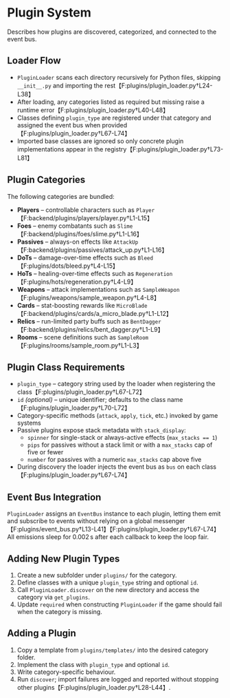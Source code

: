 # Plugin System

Describes how plugins are discovered, categorized, and connected to the event bus.

## Loader Flow
- `PluginLoader` scans each directory recursively for Python files, skipping `__init__.py` and importing the rest【F:plugins/plugin_loader.py†L24-L38】
- After loading, any categories listed as required but missing raise a runtime error【F:plugins/plugin_loader.py†L40-L48】
- Classes defining `plugin_type` are registered under that category and assigned the event bus when provided【F:plugins/plugin_loader.py†L67-L74】
- Imported base classes are ignored so only concrete plugin implementations appear in the registry【F:plugins/plugin_loader.py†L73-L81】

## Plugin Categories
The following categories are bundled:

- **Players** – controllable characters such as `Player`【F:backend/plugins/players/player.py†L1-L15】
- **Foes** – enemy combatants such as `Slime`【F:backend/plugins/foes/slime.py†L1-L16】
- **Passives** – always-on effects like `AttackUp`【F:backend/plugins/passives/attack_up.py†L1-L16】
- **DoTs** – damage-over-time effects such as `Bleed`【F:plugins/dots/bleed.py†L4-L15】
- **HoTs** – healing-over-time effects such as `Regeneration`【F:plugins/hots/regeneration.py†L4-L9】
- **Weapons** – attack implementations such as `SampleWeapon`【F:plugins/weapons/sample_weapon.py†L4-L8】
- **Cards** – stat-boosting rewards like `MicroBlade`【F:backend/plugins/cards/a_micro_blade.py†L1-L12】
- **Relics** – run-limited party buffs such as `BentDagger`【F:backend/plugins/relics/bent_dagger.py†L1-L9】
- **Rooms** – scene definitions such as `SampleRoom`【F:plugins/rooms/sample_room.py†L1-L3】

## Plugin Class Requirements
- `plugin_type` – category string used by the loader when registering the class【F:plugins/plugin_loader.py†L67-L72】
- `id` *(optional)* – unique identifier; defaults to the class name【F:plugins/plugin_loader.py†L70-L72】
- Category-specific methods (`attack`, `apply`, `tick`, etc.) invoked by game systems
- Passive plugins expose stack metadata with `stack_display`:
  - `spinner` for single-stack or always-active effects (`max_stacks == 1`)
  - `pips` for passives without a stack limit or with a `max_stacks` cap of five or fewer
  - `number` for passives with a numeric `max_stacks` cap above five
- During discovery the loader injects the event bus as `bus` on each class【F:plugins/plugin_loader.py†L67-L74】

## Event Bus Integration
`PluginLoader` assigns an `EventBus` instance to each plugin, letting them emit and subscribe to events without relying on a global messenger【F:plugins/event_bus.py†L13-L41】【F:plugins/plugin_loader.py†L67-L74】
All emissions sleep for 0.002 s after each callback to keep the loop fair.

## Adding New Plugin Types
1. Create a new subfolder under `plugins/` for the category.
2. Define classes with a unique `plugin_type` string and optional `id`.
3. Call `PluginLoader.discover` on the new directory and access the category via `get_plugins`.
4. Update `required` when constructing `PluginLoader` if the game should fail when the category is missing.

## Adding a Plugin
1. Copy a template from `plugins/templates/` into the desired category folder.
2. Implement the class with `plugin_type` and optional `id`.
3. Write category-specific behaviour.
4. Run `discover`; import failures are logged and reported without stopping other plugins【F:plugins/plugin_loader.py†L28-L44】.

